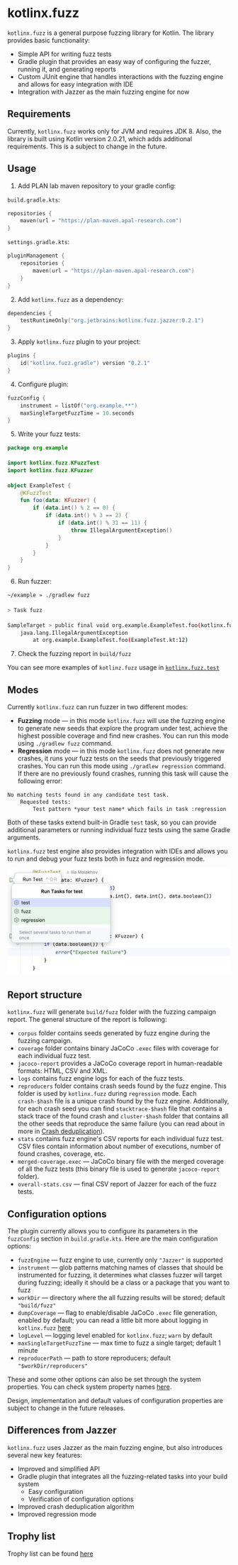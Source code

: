 # kotlinx.fuzz

`kotlinx.fuzz` is a general purpose fuzzing library for Kotlin. The library provides basic functionality:

* Simple API for writing fuzz tests
* Gradle plugin that provides an easy way of configuring the fuzzer, running it, and generating reports
* Custom JUnit engine that handles interactions with the fuzzing engine and allows for easy integration with IDE
* Integration with Jazzer as the main fuzzing engine for now

## Requirements

Currently, `kotlinx.fuzz` works only for JVM and requires JDK 8. Also, the library is built using Kotlin version 2.0.21, which adds additional requirements. This is a subject to change in the future.

## Usage

1. Add PLAN lab maven repository to your gradle config:

`build.gradle.kts`:
```kotlin
repositories {
    maven(url = "https://plan-maven.apal-research.com")
}
```
`settings.gradle.kts`:
```kotlin
pluginManagement {
    repositories {
        maven(url = "https://plan-maven.apal-research.com")
    }
}
```


2. Add `kotlinx.fuzz` as a dependency:
```kotlin
dependencies {
    testRuntimeOnly("org.jetbrains:kotlinx.fuzz.jazzer:0.2.1")
}
```

3. Apply `kotlinx.fuzz` plugin to your project:
```kotlin
plugins {
    id("kotlinx.fuzz.gradle") version "0.2.1"
}
```

4. Configure plugin:
```kotlin
fuzzConfig {
    instrument = listOf("org.example.**")
    maxSingleTargetFuzzTime = 10.seconds
}
```

5. Write your fuzz tests:
```kotlin
package org.example

import kotlinx.fuzz.KFuzzTest
import kotlinx.fuzz.KFuzzer

object ExampleTest {
    @KFuzzTest
    fun foo(data: KFuzzer) {
        if (data.int() % 2 == 0) {
            if (data.int() % 3 == 2) {
                if (data.int() % 31 == 11) {
                    throw IllegalArgumentException()
                }
            }
        }
    }
}
```

6. Run fuzzer:
```bash
~/example » ./gradlew fuzz                                                                                                                                                  1 ↵

> Task fuzz

SampleTarget > public final void org.example.ExampleTest.foo(kotlinx.fuzz.KFuzzer) FAILED
    java.lang.IllegalArgumentException
        at org.example.ExampleTest.foo(ExampleTest.kt:12)
```

7. Check the fuzzing report in `build/fuzz`

You can see more examples of `kotlinz.fuzz` usage in [`kotlinx.fuzz.test`](kotlinx.fuzz.test)

## Modes

Currently `kotlinx.fuzz` can run fuzzer in two different modes:

* **Fuzzing** mode &mdash; in this mode `kotlinx.fuzz` will use the fuzzing engine to generate new seeds that explore the program under test, achieve the highest possible coverage and find new crashes. You can run this mode using `./gradlew fuzz` command.
* **Regression** mode &mdash; in this mode `kotlinx.fuzz` does not generate new crashes, it runs your fuzz tests on the seeds that previously triggered crashes. You can run this mode using `./gradlew regression` command. If there are no previously found crashes, running this task will cause the following error:
```
No matching tests found in any candidate test task.
    Requested tests:
        Test pattern *your test name* which fails in task :regression
```

Both of these tasks extend built-in Gradle `test` task, so you can provide additional parameters or running individual fuzz tests using the same Gradle arguments.

`kotlinx.fuzz` test engine also provides integration with IDEs and allows you to run and debug your fuzz tests both in fuzz and regression mode.

![image](docs/img/ide-tests.png)

## Report structure

`kotlinx.fuzz` will generate `build/fuzz` folder with the fuzzing campaign report. The general structure of the report is following:

* `corpus` folder contains seeds generated by fuzz engine during the fuzzing campaign.
* `coverage` folder contains binary JaCoCo `.exec` files with coverage for each individual fuzz test.
* `jacoco-report` provides a JaCoCo coverage report in human-readable formats: HTML, CSV and XML.
* `logs` contains fuzz engine logs for each of the fuzz tests.
* `reproducers` folder contains crash seeds found by the fuzz engine. This folder is used by `kotlinx.fuzz` during `regression` mode. Each `crash-$hash` file is a unique crash found by the fuzz engine. Additionally, for each crash seed you can find `stacktrace-$hash` file that contains a stack trace of the found crash and `cluster-$hash` folder that contains all the other seeds that reproduce the same failure (you can read about in more in [Crash deduplication](docs/Crash%20deduplication.md)).
* `stats` contains fuzz engine's CSV reports for each individual fuzz test. CSV files contain information about number of executions, number of found crashes, coverage, etc.
* `merged-coverage.exec` &mdash; JaCoCo binary file with the merged coverage of all the fuzz tests (this binary file is used to generate `jacoco-report` folder).
* `overall-stats.csv` &mdash; final CSV report of Jazzer for each of the fuzz tests.

## Configuration options

The plugin currently allows you to configure its parameters in the `fuzzConfig` section in `build.gradle.kts`. Here are the main configuration options:
* `fuzzEngine` &mdash; fuzz engine to use, currently only `"Jazzer"` is supported
* `instrument` &mdash; glob patterns matching names of classes that should be instrumented for fuzzing, it determines what classes fuzzer will target during fuzzing; ideally it should be a class or a package that you want to fuzz
* `workDir` &mdash; directory where the all fuzzing results will be stored; default `"build/fuzz"`
* `dumpCoverage` &mdash; flag to enable/disable JaCoCo `.exec` file generation, enabled by default; you can read a little bit more about logging in `kotlinx.fuzz` [here](docs/Logging.md)
* `logLevel` &mdash; logging level enabled for `kotlinx.fuzz`; `warn` by default
* `maxSingleTargetFuzzTime` &mdash; max time to fuzz a single target; default 1 minute
* `reproducerPath` &mdash; path to store reproducers; default `"$workDir/reproducers"`

These and some other options can also be set through the system properties. You can check system property names [here](kotlinx.fuzz.api/src/main/kotlin/kotlinx/fuzz/SystemProperty.kt).

Design, implementation and default values of configuration properties are subject to change in the future releases.

## Differences from Jazzer

`kotlinx.fuzz` uses Jazzer as the main fuzzing engine, but also introduces several new key features:

* Improved and simplified API
* Gradle plugin that integrates all the fuzzing-related tasks into your build system
  * Easy configuration
  * Verification of configuration options
* Improved crash deduplication algorithm
* Improved regression mode

## Trophy list

Trophy list can be found [here](docs/Trophy%20list.md)
